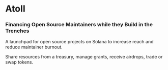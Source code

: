 # Atoll
### Financing Open Source Maintainers while they Build in the Trenches


A launchpad for open source projects on Solana to increase reach and reduce maintainer  burnout.

Share resources from a treasury, manage grants, receive airdrops, trade or swap tokens.